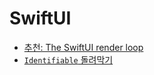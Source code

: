 # SwiftUI
- [추천: The SwiftUI render loop](2025/09/review-swiftui-render-loop)
- [`Identifiable` 돌려막기](2025/09/sheet-adhoc-identifiable)